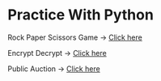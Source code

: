 # Practice With Python
Rock Paper Scissors Game -> [Click here](https://github.com/ahmettakcan/python_practice/blob/main/rock_paper_scissors.py)

Encrypt Decrypt -> [Click here](https://github.com/ahmettakcan/python_practice/blob/main/encrypt_decrypt.py)

Public Auction -> [Click here](https://github.com/ahmettakcan/python_practice/blob/main/public_auction.py)
